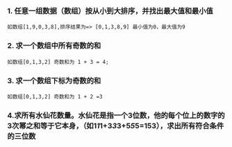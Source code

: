 ### 1. 任意一组数据（数组）按从小到大排序，并找出最大值和最小值
	如数组[1,9,0,3,8],排序结果为=> [0,1,3,8,9] 最小值为0，最大值为9

### 2. 求一个数组中所有奇数的和
 	如数组[0,1,3,2] 奇数和为 1 + 3 = 4;	
 
### 3. 求一个数组下标为奇数的和
 	如数组[0,1,3,2] 奇数和为 1 + 2 =3
 
### 4.求所有水仙花数量。水仙花是指一个3位数，他的每个位上的数字的3次幂之和等于它本身，（如1*1*1+3*3*3+5*5*5=153），求出所有符合条件的三位数	